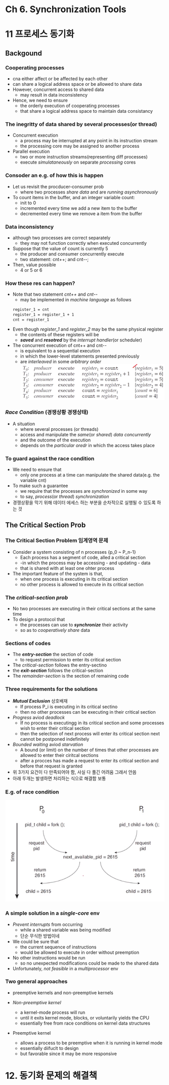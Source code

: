 # Ch 6. Synchronization Tools

# 11 프로세스 동기화

## Backgound

### Cooperating processes

- cna either affect or be affected by each other
- can share a logical address space or be allowed to share data
- However, concurrent access to shared data
  - may result in data inconsistency
- Hence, we need to ensure
  - the orderly execution of cooperating processes
  - that share a logical address space to maintain data consistancy

### The inegritty of data shared by several processes(or thread)

- Concurrent execution
  - a process may be interrupted at any point in its instruction stream
  - the processing core may be assigned to another process
- Parallel execution
  - two or more instruction streams(representing diff processes)
  - execute _simulataneously_ on separate _processing_ cores

### Consoder an e.g. of how this is happen

- Let us revisit the procducer-consumer prob
  - where two processes _share data_ and are _running asynchronously_
- To count items in the buffer, and an integer variable count:
  - init to 0
  - incremented every time we add a new item to the buffer
  - decremented every time we remove a item from the buffer

### Data inconsistency

- although two processes are correct separately
  - they may not function correctly when executed concurrently
- Suppose that the value of count is currently 5
  - the producer and consumer concurrently execute
  - two statement: cnt++; and cnt--;
- Then, value possible
  - 4 or 5 or 6

### How these res can happen?

- Note that two statement _cnt++_ and _cnt--_
  - may be implemented in _machine language_ as follows
  ```
  register_1 = cnt
  register_1 = register_1 + 1
  cnt = register_1
  ```
- Even though _register_1_ and _register_2_ may be the same physical register
  - the contents of these registers will be
  - **_saved_** and **_resotred_** by the _interrupt handler_(or scheduler)
- The concurrent execution of cnt++ and cnt--
  - is equivalent to a sequential execution
  - in which the lower-level statements presented previously
  - are _interleaved_ in some _arbitrary order_<br>
    <img src="./img/howmanyhapend.png" width=""><br>

### **_Race Condition_** (경쟁상황 경쟁상태)

- A situation
  - where several processes (or threads)
  - access and manipulate the _same_(or _shared_) _data concurrently_
  - and the outcome of the execution
  - depends on the _particular oredr_ in which the access takes place

### To guard against the race condition

- We need to ensure that
  - only one process at a time can manipulate the shared data(e.g. the variable cnt)
- To make such a guarantee
  - we require that the processes are _synchronized_ in some way
  - to say, _process_(or _thread_) _synchronization_
- 경쟁상황을 막기 위해 데이터 에세스 하는 부분을 순차적으로 실행될 수 있도록 하는 것

## The Critical Section Prob

### The Critical Section Problem 임계영역 문제

- Consider a system consisting of n processes {p_0 ~ P_n-1}
  - Each process has a segment of code, alled a critical section
  - -in which the process may be accessing - and updating - data
  - that is shared with at least one ohter process
- The important feature of the system is that,
  - when one process is executing in its critical section
  - no other process is allowed to execute in its critical section

### The **_critical-section prob_**

- No two processes are executing in their critical sections at the same time
- To design a protocol that
  - the processes can use to **_synchronize_** their activity
  - so as to _cooperatively share_ data

### Sections of codes

- The **_entry-section_** the section of code
  - to request permission to enter its critical section
- The _critical-section_ follows the entry-sectino
- the **_exit-section_** follows the critical-section
- The _remainder-section_ is the section of remaining code

### Three requirements for the solutions

- **_Mutual Exclusion_** 상호배재
  - If process P_i is executing in its critical sectino
  - then no other processes can be executing in their critical section
- _Progress_ aviod _deadlock_
  - If no process is executingg in its critical section and some processes wish to enter their critical section
  - then the selection of next process will enter its critical section next cannot be postponed indefinitely
- _Bounded waiting_ aviod _starvation_
  - A bound (or limit) on the number of times that other processes are allowed to enter their ciritcal sections
  - after a procces has made a request to enter its critical section and before that request is granted
- 위 3가지 요건이 다 만족되어야 함, 사실 다 풀긴 어려움 그래서 안씀
- 아래 두개는 발생하면 처리하는 식으로 해결함 보통

### E.g. of race condition

<img src="./img/racecondition_ex.png" width=""><br>

### A simple solution in a _single-core_ env

- _Prevent interrupts_ from occurring
  - while a shared variable was being modified
  - 단순 무식한 방법이네
- We could be sure that
  - the current sequence of instructions
  - would be allowed to execute in order without preemption
- No other instructions would be run
  - so no unexpected modifications could be made to the shared data
- Unfortunately, _not feasible_ in a _multiprocessor_ env

### Two general approaches

- preemptive kernels and non-preemptive kernels

- _Non-preemptive kernel_
  - a kernel-mode process will run
  - until it exits kernel mode, blocks, or voluntarily yields the CPU
  - essentially free from race conditions on kernel data structures
- Preemptive kernel
  - allows a process to be preemptive when it is running in kernel mode
  - essentially diifuclt to design
  - but favorable since it may be more responsive


# 12. 동기화 문제의 해결책
## 